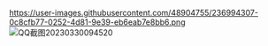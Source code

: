 https://user-images.githubusercontent.com/48904755/236994307-0c8cfb77-0252-4d81-9e39-eb6eab7e8bb6.png
![QQ截图20230330094520](https://user-images.githubusercontent.com/48904755/236994416-1811a295-6994-4ce0-bd21-38663ab6ef6c.png)
